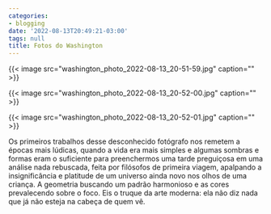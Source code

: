 ```yaml
---
categories:
- blogging
date: '2022-08-13T20:49:21-03:00'
tags: null
title: Fotos do Washington
---
```


{{< image src="washington_photo_2022-08-13_20-51-59.jpg" caption="" >}}

{{< image src="washington_photo_2022-08-13_20-52-00.jpg" caption="" >}}

{{< image src="washington_photo_2022-08-13_20-52-01.jpg" caption="" >}}

Os primeiros trabalhos desse desconhecido fotógrafo nos remetem a épocas mais lúdicas, quando a vida era mais simples e algumas sombras e formas eram o suficiente para preenchermos uma tarde preguiçosa em uma análise nada rebuscada, feita por filósofos de primeira viagem, apalpando a insignificância e platitude de um universo ainda novo nos olhos de uma criança. A geometria buscando um padrão harmonioso e as cores prevalecendo sobre o foco. Eis o truque da arte moderna: ela não diz nada que já não esteja na cabeça de quem vê.